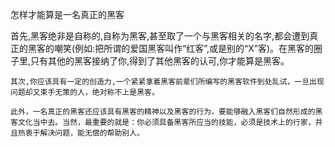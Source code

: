 怎样才能算是一名真正的黑客

   首先,黑客绝非是自称的,自称为黑客,甚至取了一个与黑客相关的名字,都会遭到真正的黑客的嘲笑(例如:把所谓的爱国黑客叫作“红客”,或是别的“X”客)。在黑客的圈子里,只有其他的黑客接纳了你,得到了其他黑客的认可,你才能算是黑客。

    其次,你应该具有一定的创造力,一个紧紧拿着黑客前辈们所编写的黑客软件到处乱试，一旦出现问题却又束手无策的人，绝对称不上是黑客。

    此外，一名真正的黑客还应该具有黑客的精神以及黑客的行为，要能够融入黑客们自然形成的黑客文化当中去。当然，最重要的就是：你必须具备黑客所应当的技能，必须是技术上的行家，并且热衷于解决问题，能无偿的帮助别人。

